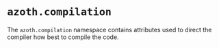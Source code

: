# `azoth.compilation`

The `azoth.compilation` namespace contains attributes used to direct the compiler how best to
compile the code.
